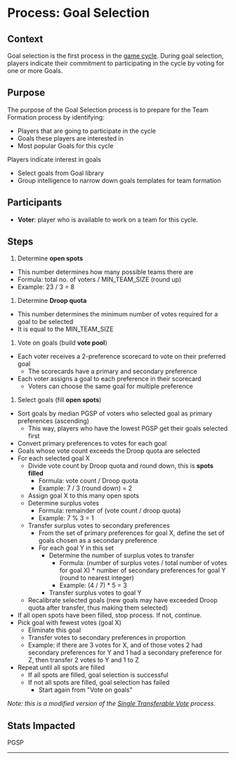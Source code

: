# Process: Goal Selection

## Context

Goal selection is the first process in the [game cycle](cycle.md).
During goal selection, players indicate their commitment to participating in the cycle by voting for one or more Goals.

## Purpose

The purpose of the Goal Selection process is to prepare for the Team Formation process by identifying:

- Players that are going to participate in the cycle
- Goals these players are interested in
- Most popular Goals for this cycle

Players indicate interest in goals
- Select goals from Goal library
- Group intelligence to narrow down goals templates for team formation

## Participants

- **Voter**: player who is available to work on a team for this cycle.

## Steps

1. Determine **open spots**
  - This number determines how many possible teams there are
  - Formula: total no. of voters / MIN_TEAM_SIZE (round up)
  - Example: 23 / 3 = 8
1. Determine **Droop quota**
  - This number determines the minimum number of votes required for a goal to be selected
  - It is equal to the MIN_TEAM_SIZE
1. Vote on goals (build **vote pool**)
  - Each voter receives a 2-preference scorecard to vote on their preferred goal
    - The scorecards have a primary and secondary preference
  - Each voter assigns a goal to each preference in their scorecard
    - Voters can choose the same goal for multiple preference
1. Select goals (fill **open spots**)
  - Sort goals by median PGSP of voters who selected goal as primary preferences (ascending)
    - This way, players who have the lowest PGSP get their goals selected first
  - Convert primary preferences to votes for each goal
  - Goals whose vote count exceeds the Droop quota are selected
  - For each selected goal X
    - Divide vote count by Droop quota and round down, this is **spots filled**
      - Formula: vote count / Droop quota
      - Example: 7 / 3 (round down) = 2
    - Assign goal X to this many open spots
    - Determine surplus votes
      - Formula: remainder of (vote count / droop quota)
      - Example: 7 % 3 = 1
    - Transfer surplus votes to secondary preferences
      - From the set of primary preferences for goal X, define the set of goals chosen as a secondary preference
      - For each goal Y in this set
        - Determine the number of surplus votes to transfer
          - Formula: (number of surplus votes / total number of votes for goal X) * number of secondary preferences for goal Y (round to nearest integer)
          - Example: (4 / 7) * 5 = 3
        - Transfer surplus votes to goal Y
    - Recalibrate selected goals (new goals may have exceeded Droop quota after transfer, thus making them selected)
  - If all open spots have been filled, stop process. If not, continue.
  - Pick goal with fewest votes (goal X)
    - Eliminate this goal
    - Transfer votes to secondary preferences in proportion
    - Example: if there are 3 votes for X, and of those votes 2 had secondary preferences for Y and 1 had a secondary preference for Z, then transfer 2 votes to Y and 1 to Z
  - Repeat until all spots are filled
    - If all spots are filled, goal selection is successful
    - If not all spots are filled, goal selection has failed
      - Start again from "Vote on goals"

<!-- TODO: add an example (w/ diagram) because this algorithm is not easy to understand -->

_Note: this is a modified version of the [Single Transferable Vote](https://en.wikipedia.org/wiki/Single_transferable_vote) process._

## Stats Impacted

PGSP

---

[^1]: Players only vote on goals they want to work on. they don't know they're going to be on team lead until team formation happens. Team leads don't get a formal say in what teams they will be leading, or what they'll be working on when they're team leading.
